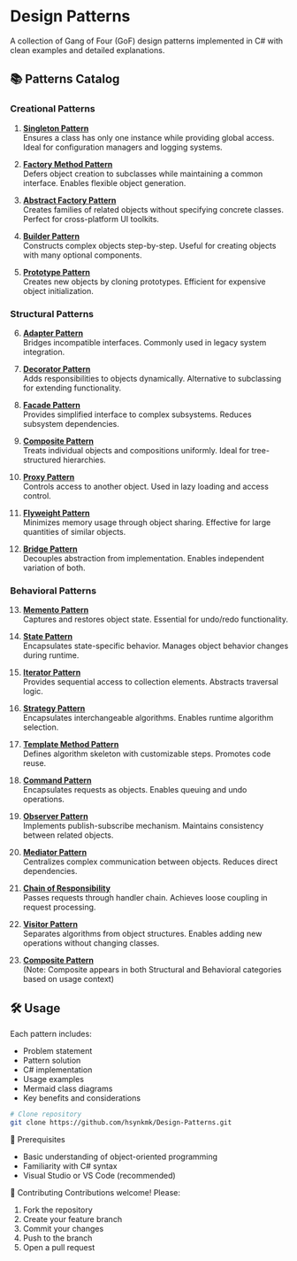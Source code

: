 # Design Patterns

A collection of Gang of Four (GoF) design patterns implemented in C# with clean examples and detailed explanations.

## 📚 Patterns Catalog

### Creational Patterns

1. **[Singleton Pattern](https://github.com/hsynkmk/Design-Patterns/blob/main/01_Singleton.md)**  
   Ensures a class has only one instance while providing global access. Ideal for configuration managers and logging systems.

2. **[Factory Method Pattern](https://github.com/hsynkmk/Design-Patterns/blob/main/02_Factory_Method.md)**  
   Defers object creation to subclasses while maintaining a common interface. Enables flexible object generation.

3. **[Abstract Factory Pattern](https://github.com/hsynkmk/Design-Patterns/blob/main/03_Abstract_Factory.md)**  
   Creates families of related objects without specifying concrete classes. Perfect for cross-platform UI toolkits.

4. **[Builder Pattern](https://github.com/hsynkmk/Design-Patterns/blob/main/04_Builder.md)**  
   Constructs complex objects step-by-step. Useful for creating objects with many optional components.

5. **[Prototype Pattern](https://github.com/hsynkmk/Design-Patterns/blob/main/05_Prototype.md)**  
   Creates new objects by cloning prototypes. Efficient for expensive object initialization.

### Structural Patterns

6. **[Adapter Pattern](https://github.com/hsynkmk/Design-Patterns/blob/main/06_Adapter.md)**  
   Bridges incompatible interfaces. Commonly used in legacy system integration.

7. **[Decorator Pattern](https://github.com/hsynkmk/Design-Patterns/blob/main/07_Decorator.md)**  
   Adds responsibilities to objects dynamically. Alternative to subclassing for extending functionality.

8. **[Facade Pattern](https://github.com/hsynkmk/Design-Patterns/blob/main/08_Facade.md)**  
   Provides simplified interface to complex subsystems. Reduces subsystem dependencies.

9. **[Composite Pattern](https://github.com/hsynkmk/Design-Patterns/blob/main/09_Composite.md)**  
   Treats individual objects and compositions uniformly. Ideal for tree-structured hierarchies.

10. **[Proxy Pattern](https://github.com/hsynkmk/Design-Patterns/blob/main/10_Proxy.md)**  
    Controls access to another object. Used in lazy loading and access control.

11. **[Flyweight Pattern](https://github.com/hsynkmk/Design-Patterns/blob/main/11_Flyweight.md)**  
    Minimizes memory usage through object sharing. Effective for large quantities of similar objects.

12. **[Bridge Pattern](https://github.com/hsynkmk/Design-Patterns/blob/main/12_Bridge.md)**  
    Decouples abstraction from implementation. Enables independent variation of both.

### Behavioral Patterns

13. **[Memento Pattern](https://github.com/hsynkmk/Design-Patterns/blob/main/13_Memento.md)**  
    Captures and restores object state. Essential for undo/redo functionality.

14. **[State Pattern](https://github.com/hsynkmk/Design-Patterns/blob/main/14_State.md)**  
    Encapsulates state-specific behavior. Manages object behavior changes during runtime.

15. **[Iterator Pattern](https://github.com/hsynkmk/Design-Patterns/blob/main/15_Iterator.md)**  
    Provides sequential access to collection elements. Abstracts traversal logic.

16. **[Strategy Pattern](https://github.com/hsynkmk/Design-Patterns/blob/main/16_Strategy.md)**  
    Encapsulates interchangeable algorithms. Enables runtime algorithm selection.

17. **[Template Method Pattern](https://github.com/hsynkmk/Design-Patterns/blob/main/17_Template_Method.md)**  
    Defines algorithm skeleton with customizable steps. Promotes code reuse.

18. **[Command Pattern](https://github.com/hsynkmk/Design-Patterns/blob/main/18_Command.md)**  
    Encapsulates requests as objects. Enables queuing and undo operations.

19. **[Observer Pattern](https://github.com/hsynkmk/Design-Patterns/blob/main/19_Observer.md)**  
    Implements publish-subscribe mechanism. Maintains consistency between related objects.

20. **[Mediator Pattern](https://github.com/hsynkmk/Design-Patterns/blob/main/20_Mediator.md)**  
    Centralizes complex communication between objects. Reduces direct dependencies.

21. **[Chain of Responsibility](https://github.com/hsynkmk/Design-Patterns/blob/main/21_Chain_of_Responsibility.md)**  
    Passes requests through handler chain. Achieves loose coupling in request processing.

22. **[Visitor Pattern](https://github.com/hsynkmk/Design-Patterns/blob/main/22_Visitor.md)**  
    Separates algorithms from object structures. Enables adding new operations without changing classes.

23. **[Composite Pattern](https://github.com/hsynkmk/Design-Patterns/blob/main/23_Composite.md)**  
    (Note: Composite appears in both Structural and Behavioral categories based on usage context)

## 🛠 Usage

Each pattern includes:

- Problem statement
- Pattern solution
- C# implementation
- Usage examples
- Mermaid class diagrams
- Key benefits and considerations

```bash
# Clone repository
git clone https://github.com/hsynkmk/Design-Patterns.git
```

📖 Prerequisites

- Basic understanding of object-oriented programming
- Familiarity with C# syntax
- Visual Studio or VS Code (recommended)

🤝 Contributing
Contributions welcome! Please:

1. Fork the repository
2. Create your feature branch
3. Commit your changes
4. Push to the branch
5. Open a pull request
